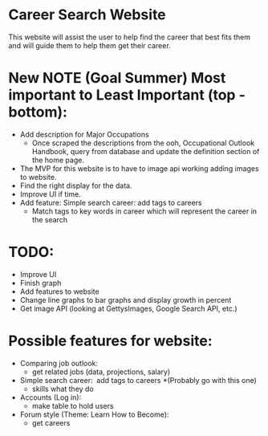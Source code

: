 # Career Search Website
This website will assist the user to help find the career that best fits them and will guide them to help them get their career.
# New NOTE (Goal Summer) Most important to Least Important (top - bottom):
- Add description for Major Occupations
  - Once scraped the descriptions from the ooh, Occupational Outlook Handbook, query from database and update the definition section of the home page.
- The MVP for this website is to have to image api working adding images to website. 
- Find the right display for the data.
- Improve UI if time.
- Add feature: Simple search career: add tags to careers
  - Match tags to key words in career which will represent the career in the search
# TODO:
- Improve UI
- Finish graph
- Add features to website
- Change line graphs to bar graphs and display growth in percent 
- Get image API (looking at GettysImages, Google Search API, etc.)
# Possible features for website:
- Comparing job outlook:
  - get related jobs (data, projections, salary)
- Simple search career: 	add tags to careers *(Probably go with this one)
  - skills what they do
- Accounts (Log in):
  - make table to hold users
- Forum style (Theme: Learn How to Become):
  - get careers 